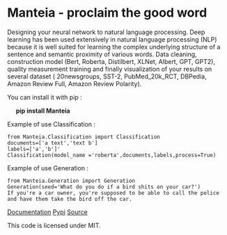 Manteia - proclaim the good word
================================================================

Designing your neural network to natural language processing. Deep learning has been used extensively in natural language processing (NLP) because
it is well suited for learning the complex underlying structure of a sentence and semantic proximity of various words.
Data cleaning, construction model (Bert, Roberta, Distilbert, XLNet, Albert, GPT, GPT2),
quality measurement training and finally visualization of your results on several dataset ( 20newsgroups, SST-2, PubMed_20k_RCT, DBPedia, Amazon Review Full, Amazon Review Polarity).


You can install it with pip :

     __pip install Manteia__

Example of use Classification :


	from Manteia.Classification import Classification
	documents=['a text','text b']  
	labels=['a','b']'  
	Classification(model_name ='roberta',documents,labels,process=True)


Example of use Generation :


	from Manteia.Generation import Generation
	Generation(seed='What do you do if a bird shits on your car?')
	If you're a car owner, you're supposed to be able to call the police and have them take the bird off the car.

[Documentation](https://manteia.readthedocs.io/en/latest/#)
[Pypi](https://pypi.org/project/Manteia/)
[Source](https://github.com/ym001/Manteia)

This code is licensed under MIT.
